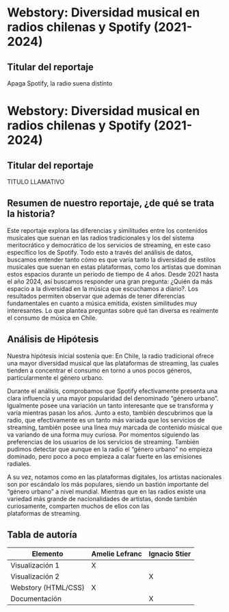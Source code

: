 # Webstory: Diversidad musical en radios chilenas y Spotify (2021-2024)

## Titular del reportaje
Apaga Spotify, la radio suena distinto

# Webstory: Diversidad musical en radios chilenas y Spotify (2021-2024)

## Titular del reportaje
TITULO LLAMATIVO

## Resumen de nuestro reportaje, ¿de qué se trata la historia?
Este reportaje explora las diferencias y similitudes entre los contenidos musicales que suenan en las radios tradicionales y los del sistema meritocrático y democrático de los servicios de streaming, en este caso específico los de Spotify. Todo esto a través del análisis de datos, buscamos entender tanto cómo es que varía tanto la diversidad de estilos musicales que suenan en estas plataformas, como los artistas que dominan estos espacios durante un periodo de tiempo de 4 años. Desde 2021 hasta el año 2024, así buscamos responder una gran pregunta: ¿Quién da más espacio a la diversidad en la música que escuchamos a diario?. Los resultados permiten observar que además de tener diferencias fundamentales en cuanto a música emitida, existen similitudes muy interesantes. Lo que plantea preguntas sobre qué tan diversa es realmente el consumo de música en Chile.

## Análisis de Hipótesis
Nuestra hipótesis inicial sostenía que: En Chile, la radio tradicional ofrece una mayor diversidad musical que las plataformas de streaming, las cuales tienden a concentrar el consumo en torno a unos pocos géneros, particularmente el género urbano.

Durante el análisis, comprobamos que Spotify efectivamente presenta una clara influencia y una mayor popularidad del denominado “género urbano”. Igualmente posee una variación un tanto interesante que se transforma y varía mientras pasan los años. Junto a esto, también descubrimos que la radio, que efectivamente es un tanto más variada que los servicios de streaming, también posee una línea muy marcada de contenido músical que va variando de una forma muy curiosa. Por momentos siguiendo las preferencias de los usuarios de los servicios de streaming. 
También pudimos detectar que aunque en la radio el “género urbano” no empieza dominado, pero poco a poco empieza a calar fuerte en las emisiones radiales. 

A su vez, notamos como en las plataformas digitales, los artistas nacionales son por escándalo los más populares, siendo un bastión importante del “género urbano” a nivel mundial. Mientras que en las radios existe una variedad más grande de nacionalidades de artistas, donde también curiosamente, comparten muchos de ellos con las plataformas de streaming.

## Tabla de autoría

| Elemento               | Amelie Lefranc | Ignacio Stier|
|------------------------|----------------|--------------|
| Visualización 1        | X              |              |              
| Visualización 2        |                | X            |              
| Webstory (HTML/CSS)    | X              |              |        
| Documentación          |                | X            |

